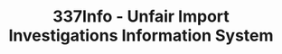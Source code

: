 ---
bigquery: https://console.cloud.google.com/bigquery?p=patents-public-data&d=usitc_investigations&page=dataset&project=sheets-management-319211
citation: US International Trade Commission 337Info Unfair Import Investigations Information
  System
contributors: US International Trade Comission
cost: None
description: US International Trade Commission 337Info Unfair Import Investigations
  Information System contains data on investigations done under Section 337. Section
  337 declares the infringement of certain statutory intellectual property rights
  and other forms of unfair competition in import trade to be unlawful practices.
  Most Section 337 investigations involve allegations of patent or registered trademark
  infringement.
documentation: FAQ and tutorial available on the site
last_edit: Mon, 04 Apr 2022 19:10:40 GMT
location: https://pubapps2.usitc.gov/337external/
maintained_by: US International Trade Comission
schema_fields: '[''actualStartDateEvidHear'', ''endDateMarkmanHearing'', ''copyrightNumbers'',
  ''scheduledStartDateEvidHear'', ''lastUpdated'', ''teoIdDueDate'', ''issueDateOtherNonFinal'',
  ''finalDetNoViolation'', ''teoIdIssueDate'', ''docketNo'', ''teoReliefGranted'',
  ''respondent'', ''markmanHearing'', ''publication_number'', ''teoProceedingInvolved'',
  ''scheduledEndDateEvidHear'', ''finalIdOnViolationDue'', ''internalRemand'', ''id'',
  ''title'', ''patentNumbers'', ''reportingRequirements'', ''complainant'', ''ouiiParticipation'',
  ''currentStatus'', ''htsNumbers'', ''investigationNo'', ''ouiiAttorney'', ''gcAttorney'',
  ''startDateMarkmanHearing'', ''cafcAppeals'', ''actualEndDateEvidHear'', ''invUnfairAct'',
  ''patentNumber'', ''investigationType'', ''currentActiveALJ'', ''dateCreated'',
  ''investigationTermDate'', ''finalIdOnViolationIssue'', ''dateOfPublicationFrNotice'',
  ''trademarkNumbers'', ''dateComplaintFiled'', ''aljAssigned'', ''targetDate'', ''finalDetViolation'']'
shortname: unfair_import_investigations
tags:
- import
- legal
- trade
timeframe: 2008-2021 (prior to 2008 downloadable as a JSON file)
title: 337Info - Unfair Import Investigations Information System
uuid: 2721f5ec-e599-4890-9265-9706719fc71e
---